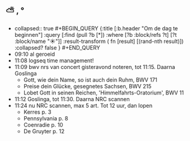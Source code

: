 ## ⛅ , °
- collapsed:: true
  #+BEGIN_QUERY 
  {:title [:b.header "Om de dag te beginnen"]
   :query [:find (pull ?b [*])
     :where 
       [?b :block/refs ?t]
       [?t :block/name "☀️"]]
   :result-transform ( fn [result] [(rand-nth result)])
  :collapsed? false
  }
  #+END_QUERY
- 09:10 al geroeid
- 11:08 logseq time management!
- 11:09 bwv nrs van concert gisteravond noteren, tot 11:15. Daarna Goslinga
	- Gott, wie dein Name, so ist auch dein Ruhm, BWV 171
	- Preise dein Glücke, gesegnetes Sachsen, BWV 215
	- Lobet Gott in seinen Reichen, 'Himmelfahrts-Oratorium', BWV 11
- 11:12 Goslinga, tot 11:30. Daarna NRC scannen
- 11:24 nu NRC scannen, max 5 art. Tot 12 uur, dan lopen
	- Kerres p. 3
	- Pennsylvania p. 8
	- Coenradie p. 10
	- De Gruyter p. 12